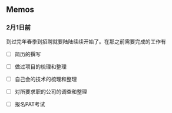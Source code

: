 ## Memos

### 2月1日前

到过完年春季到招聘就要陆陆续续开始了。在那之前需要完成的工作有

- [ ] 简历的撰写

- [ ] 做过项目的梳理和整理

- [ ] 自己会的技术的梳理和整理

- [ ] 对所要求职的公司的调查和整理

- [ ] 报名PAT考试

      ​







